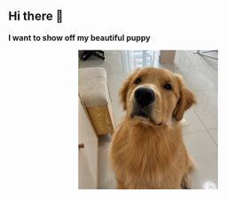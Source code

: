 ## Hi there 👋

**I want to show off my beautiful puppy**
<p align="center"><img width="50%" src="./assets/Maomao.JPG" /></p>
